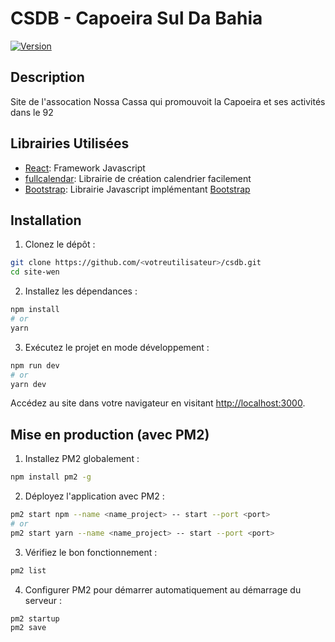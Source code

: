# CSDB - Capoeira Sul Da Bahia

[![Version](https://img.shields.io/badge/version-1.1.0-blue.svg)](https://img.shields.io/badge/version-1.1.0-blue.svg)

## Description

Site de l'assocation Nossa Cassa qui promouvoit la Capoeira et ses activités dans le 92

## Librairies Utilisées

- [React](https://react.dev): Framework Javascript
- [fullcalendar](https://fullcalendar.io): Librairie de création calendrier facilement
- [Bootstrap](https://www.npmjs.com/package/bootstrap): Librairie Javascript implémentant [Bootstrap](https://getbootstrap.com/)

## Installation 

1. Clonez le dépôt :

```sh
git clone https://github.com/<votreutilisateur>/csdb.git
cd site-wen
```

2. Installez les dépendances :

```sh
npm install
# or
yarn
```

3. Exécutez le projet en mode développement :

```sh
npm run dev
# or
yarn dev
```

Accédez au site dans votre navigateur en visitant [http://localhost:3000](http://localhost:3000).

## Mise en production (avec PM2)

1. Installez PM2 globalement :

```sh
npm install pm2 -g
```

2. Déployez l'application avec PM2 :

```sh
pm2 start npm --name <name_project> -- start --port <port>
# or
pm2 start yarn --name <name_project> -- start --port <port>
```

3. Vérifiez le bon fonctionnement :

```sh
pm2 list
```

4. Configurer PM2 pour démarrer automatiquement au démarrage du serveur :

```sh
pm2 startup
pm2 save
```
